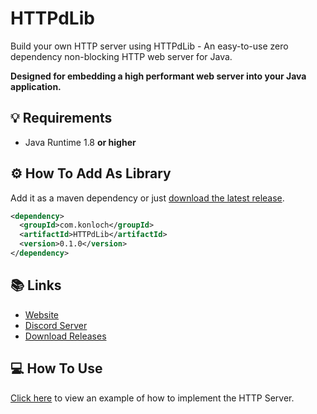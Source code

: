 # HTTPdLib
Build your own HTTP server using HTTPdLib - An easy-to-use zero dependency non-blocking HTTP web server for Java.

**Designed for embedding a high performant web server into your Java application.**

## 💡 Requirements
+ Java Runtime 1.8 **or higher**

## ⚙️ How To Add As Library
Add it as a maven dependency or just [download the latest release](https://github.com/Konloch/HTTPdLib/releases).
```xml
<dependency>
  <groupId>com.konloch</groupId>
  <artifactId>HTTPdLib</artifactId>
  <version>0.1.0</version>
</dependency>
```

## 📚 Links
* [Website](https://konloch.com/HTTPdLib/)
* [Discord Server](https://discord.gg/aexsYpfMEf)
* [Download Releases](https://github.com/Konloch/HTTPdLib/releases)

## 💻 How To Use
[Click here](https://github.com/Konloch/HTTPdLib/blob/main/src/test/java/com/konloch/TestHTTPServer.java) to view an example of how to implement the HTTP Server.
